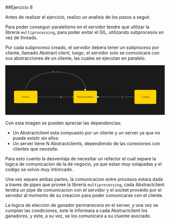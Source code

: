 ##Ejercicio 8

Antes de realizar el ejercicio, realizo un analisis de los pasos a seguir.

Para poder conseguir paralelismo en el servidor tendre que utilizar la libreria `multiprocessing`, para poder evitar el GIL, utilizando subprocesos en vez de threads.

Por cada subproceso creado, el servidor debera tener un subproceso por cliente, llamado Abstract client, luego, el servidor solo se comunicara con sus abstracciones de un cliente, las cuales se ejecutan en paralelo.

![alt text](image.png)

Con esta imagen se pueden apreciar las dependencias: 
+ Un Abstractclient esta compuesto por un cliente y un server ya que  no puede existir sin ellos.
+ Un server tiene N Abstractclients, dependiendo de las conexiones con clientes que necesite.

Para esto cuento la desventaja de necesitar un refactor el cual separe la logica de comunicacion de la de negocio, ya que estan muy solapadas y el codigo se volvio muy intrincado.

Una vez separe ambas partes, la comunicacion entre procesos estara dada a traves de pipes que provee la libreria `multiprocessing`, cada Abstractclient tendra un pipe de comunicacion con el servidor y el socket proveido por el servidor al momento de su creacion para poder comunicarse con el cliente.

La logica de eleccion de ganador permanecera en el server, y una vez se cumplan las condiciones, este le informara a cada Abstractclient los ganadores, y este, a su vez, se los comunicara a su cluente asociado.




